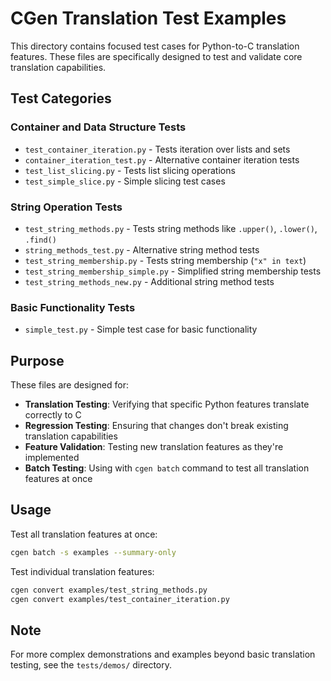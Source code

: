 # CGen Translation Test Examples

This directory contains focused test cases for Python-to-C translation features. These files are specifically designed to test and validate core translation capabilities.

## Test Categories

### Container and Data Structure Tests

- `test_container_iteration.py` - Tests iteration over lists and sets
- `container_iteration_test.py` - Alternative container iteration tests
- `test_list_slicing.py` - Tests list slicing operations
- `test_simple_slice.py` - Simple slicing test cases

### String Operation Tests

- `test_string_methods.py` - Tests string methods like `.upper()`, `.lower()`, `.find()`
- `string_methods_test.py` - Alternative string method tests
- `test_string_membership.py` - Tests string membership (`"x" in text`)
- `test_string_membership_simple.py` - Simplified string membership tests
- `test_string_methods_new.py` - Additional string method tests

### Basic Functionality Tests

- `simple_test.py` - Simple test case for basic functionality

## Purpose

These files are designed for:

- **Translation Testing**: Verifying that specific Python features translate correctly to C
- **Regression Testing**: Ensuring that changes don't break existing translation capabilities
- **Feature Validation**: Testing new translation features as they're implemented
- **Batch Testing**: Using with `cgen batch` command to test all translation features at once

## Usage

Test all translation features at once:

```bash
cgen batch -s examples --summary-only
```

Test individual translation features:

```bash
cgen convert examples/test_string_methods.py
cgen convert examples/test_container_iteration.py
```

## Note

For more complex demonstrations and examples beyond basic translation testing, see the `tests/demos/` directory.
